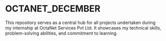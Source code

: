 # OCTANET_DECEMBER
This repository serves as a central hub for all projects undertaken during my internship at OctaNet Services Pvt Ltd. It showcases my technical skills, problem-solving abilities, and commitment to learning.
